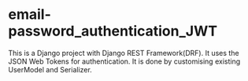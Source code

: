 # email-password_authentication_JWT
This is a Django project with Django REST Framework(DRF). It uses the JSON Web Tokens for authentication. It is done by customising existing UserModel and Serializer. 

